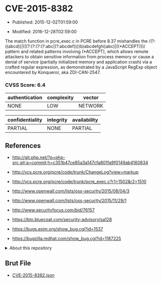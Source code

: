 # CVE-2015-8382

- Published: 2015-12-02T01:59:00

- Modified: 2016-12-28T02:59:00

The match function in pcre_exec.c in PCRE before 8.37 mishandles the /(?:((abcd))|(((?:(?:(?:(?:abc|(?:abcdef))))b)abcdefghi)abc)|((*ACCEPT)))/ pattern and related patterns involving (*ACCEPT), which allows remote attackers to obtain sensitive information from process memory or cause a denial of service (partially initialized memory and application crash) via a crafted regular expression, as demonstrated by a JavaScript RegExp object encountered by Konqueror, aka ZDI-CAN-2547.

### CVSS Score: **6.4**

| authentication | complexity | vector |
| --- | --- | --- |
| NONE | LOW | NETWORK |

| confidentiality | integrity | availability |
| --- | --- | --- |
| PARTIAL | NONE | PARTIAL |

## References

* http://git.php.net/?p=php-src.git;a=commit;h=c351b47ce85a3a147cfa801fa9f0149ab4160834

* http://vcs.pcre.org/pcre/code/trunk/ChangeLog?view=markup

* http://vcs.pcre.org/pcre/code/trunk/pcre_exec.c?r1=1502&r2=1510

* http://www.openwall.com/lists/oss-security/2015/08/04/3

* http://www.openwall.com/lists/oss-security/2015/11/29/1

* http://www.securityfocus.com/bid/76157

* https://bto.bluecoat.com/security-advisory/sa128

* https://bugs.exim.org/show_bug.cgi?id=1537

* https://bugzilla.redhat.com/show_bug.cgi?id=1187225

<details>
<summary>About this repository</summary> 

  This repository is part of the project [Live Hack CVE](https://github.com/Live-Hack-CVE). Main website can be found [www.live-hack.org](https://www.live-hack.org) 
  
  Made by [Sn0wAlice](https://github.com/Sn0wAlice) for the people that care about security and need to have a feed of the latest CVEs. Hope you enjoy it, don't forget to star the repo and follow me on [Twitter](https://twitter.com/Sn0wAlice) and [Github](https://github.com/Sn0wAlice). And that is my [personnal website](https://www.alice-snow.me/)

  - [Home Page](https://github.com/Live-Hack-CVE)
  - [Framework](https://github.com/Live-Hack-CVE/cve-framework)
  - [CVE database](https://github.com/Live-Hack-CVE/full_database)
  - [Changelog](https://github.com/Live-Hack-CVE/Changelog)
</details>

## Brut File

* [CVE-2015-8382.json](https://raw.githubusercontent.com/Live-Hack-CVE/full_database/main/cves/2015/CVE-2015-8382.json)

